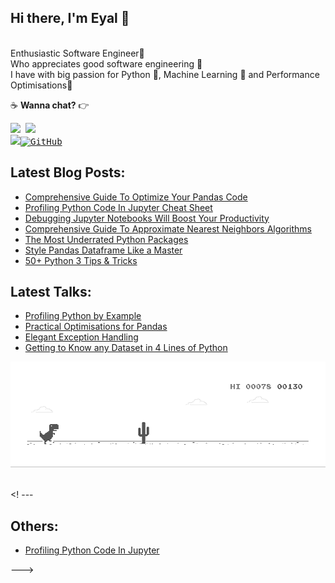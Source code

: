 

## Hi there, I'm Eyal 👋 

<br/>Enthusiastic Software Engineer👷 <br/>
Who appreciates good software engineering 🙏 <br/>
I have with big passion for Python 🐍, Machine Learning 🤖 and Performance Optimisations🦸 

:coffee: **Wanna chat?** :point_right:  <pre>  <a href="https://twitter.com/eyaltra"><img src="https://img.shields.io/badge/twitter-%231DA1F2.svg?&style=for-the-badge&logo=twitter&logoColor=white" height=25></a> <a href="https://www.linkedin.com/in/eyaltrabelsi/"><img src="https://img.shields.io/badge/linkedin-%230077B5.svg?&style=for-the-badge&logo=linkedin&logoColor=white" height=25></a></a> <a href="https://medium.com/@Eyaltra"><img src="https://img.shields.io/badge/medium-%2312100E.svg?&style=for-the-badge&logo=medium&logoColor=white" height=25></a><a href="https://"><img src="https://img.shields.io/github/followers/eyaltrabelsi.svg?label=GitHub&style=social" alt="GitHub"></a></pre>

## Latest Blog Posts:
<ul>    
    <li><a href=https://medium.com/towards-artificial-intelligence/comprehensive-guide-to-optimize-your-pandas-code-62980f8c0e64>Comprehensive Guide To Optimize Your Pandas Code</a></li>
    <li><a href=https://cheatography.com/eyaltra/cheat-sheets/profiling-python-code-in-jupyter/>Profiling Python Code In Jupyter Cheat Sheet</a></li>
    <li><a href=https://towardsdatascience.com/debugging-jupyter-notebooks-will-boost-your-productivity-a33387f4fa62/>Debugging Jupyter Notebooks Will Boost Your Productivity</a></li>
    <li><a href=https://towardsdatascience.com/comprehensive-guide-to-approximate-nearest-neighbors-algorithms-8b94f057d6b6/>Comprehensive Guide To Approximate Nearest Neighbors Algorithms</a></li>
    <li><a href=https://towardsdatascience.com/the-most-underrated-python-packages-e22bf6049b5e>The Most Underrated Python Packages
</a></li>
    <li><a href=https://towardsdatascience.com/style-pandas-dataframe-like-a-master-6b02bf6468b0>Style Pandas Dataframe Like a Master
</a></li>
    <li><a href=https://medium.com/towards-artificial-intelligence/50-python-3-tips-tricks-e5dbe05212d7>50+ Python 3 Tips & Tricks
</a></li>
</ul>


## Latest Talks:
<ul>    
    <li><a href=https://www.youtube.com/watch?v=9wfFXRCkkLE>Profiling Python by Example
</a></li>
    <li><a href=https://www.youtube.com/watch?v=RXMiMpMfzXw>Practical Optimisations for Pandas
</a></li>
    <li><a href=https://www.youtube.com/watch?v=6sVDuFQRGgo> Elegant Exception Handling
</a></li>
    <li><a href=https://www.youtube.com/watch?v=Mh0LAIxTTSs>Getting to Know any Dataset in 4 Lines of Python
</a></li>
</ul>



![image](https://github.com/eyaltrabelsi/eyaltrabelsi/blob/master/dino.gif)<br/><br/>

<! --- 
## Others:
<ul>    
    <li><a href=https://cheatography.com/eyaltra/cheat-sheets/profiling-python-code-in-jupyter>Profiling Python Code In Jupyter
</a></li>
</ul>
--->


